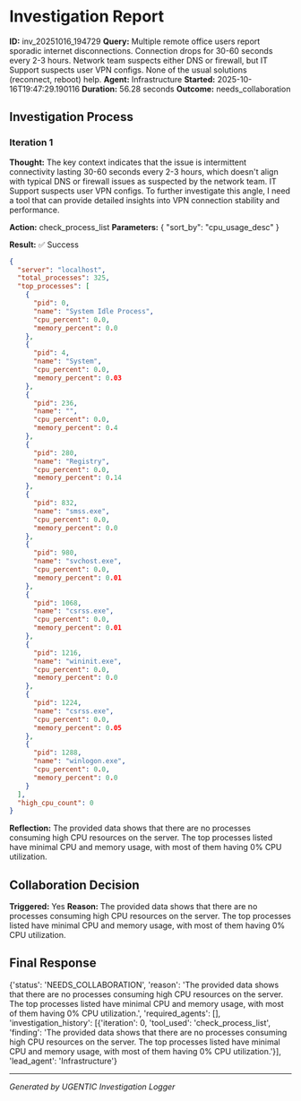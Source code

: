 # Investigation Report

**ID:** inv_20251016_194729
**Query:** Multiple remote office users report sporadic internet disconnections. Connection drops for 30-60 seconds every 2-3 hours. Network team suspects either DNS or firewall, but IT Support suspects user VPN configs. None of the usual solutions (reconnect, reboot) help.
**Agent:** Infrastructure
**Started:** 2025-10-16T19:47:29.190116
**Duration:** 56.28 seconds
**Outcome:** needs_collaboration

## Investigation Process

### Iteration 1

**Thought:** The key context indicates that the issue is intermittent connectivity lasting 30-60 seconds every 2-3 hours, which doesn't align with typical DNS or firewall issues as suspected by the network team. IT Support suspects user VPN configs. To further investigate this angle, I need a tool that can provide detailed insights into VPN connection stability and performance.

**Action:** check_process_list
**Parameters:** {
  "sort_by": "cpu_usage_desc"
}

**Result:** ✅ Success
```json
{
  "server": "localhost",
  "total_processes": 325,
  "top_processes": [
    {
      "pid": 0,
      "name": "System Idle Process",
      "cpu_percent": 0.0,
      "memory_percent": 0.0
    },
    {
      "pid": 4,
      "name": "System",
      "cpu_percent": 0.0,
      "memory_percent": 0.03
    },
    {
      "pid": 236,
      "name": "",
      "cpu_percent": 0.0,
      "memory_percent": 0.4
    },
    {
      "pid": 280,
      "name": "Registry",
      "cpu_percent": 0.0,
      "memory_percent": 0.14
    },
    {
      "pid": 832,
      "name": "smss.exe",
      "cpu_percent": 0.0,
      "memory_percent": 0.0
    },
    {
      "pid": 980,
      "name": "svchost.exe",
      "cpu_percent": 0.0,
      "memory_percent": 0.01
    },
    {
      "pid": 1068,
      "name": "csrss.exe",
      "cpu_percent": 0.0,
      "memory_percent": 0.01
    },
    {
      "pid": 1216,
      "name": "wininit.exe",
      "cpu_percent": 0.0,
      "memory_percent": 0.0
    },
    {
      "pid": 1224,
      "name": "csrss.exe",
      "cpu_percent": 0.0,
      "memory_percent": 0.05
    },
    {
      "pid": 1288,
      "name": "winlogon.exe",
      "cpu_percent": 0.0,
      "memory_percent": 0.0
    }
  ],
  "high_cpu_count": 0
}
```

**Reflection:** The provided data shows that there are no processes consuming high CPU resources on the server. The top processes listed have minimal CPU and memory usage, with most of them having 0% CPU utilization.

## Collaboration Decision

**Triggered:** Yes
**Reason:** The provided data shows that there are no processes consuming high CPU resources on the server. The top processes listed have minimal CPU and memory usage, with most of them having 0% CPU utilization.

## Final Response

{'status': 'NEEDS_COLLABORATION', 'reason': 'The provided data shows that there are no processes consuming high CPU resources on the server. The top processes listed have minimal CPU and memory usage, with most of them having 0% CPU utilization.', 'required_agents': [], 'investigation_history': [{'iteration': 0, 'tool_used': 'check_process_list', 'finding': 'The provided data shows that there are no processes consuming high CPU resources on the server. The top processes listed have minimal CPU and memory usage, with most of them having 0% CPU utilization.'}], 'lead_agent': 'Infrastructure'}

---
*Generated by UGENTIC Investigation Logger*
